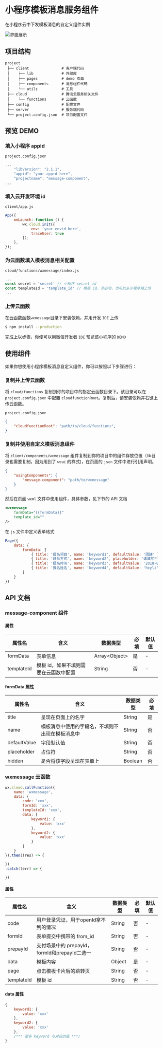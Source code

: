 # 小程序模板消息服务组件
在小程序云中下发模板消息的自定义组件实例

![界面展示](https://ask.qcloudimg.com/draft/1011618/a51x8b25ql.jpg)

## 项目结构
```
project
 ├── client               # 客户端代码
 │    ├── lib             # 外部库
 │    ├── pages           # demo 页面
 │    ├── components      # 消息组件代码
 │    └── utils           # 工具
 ├── cloud                # 腾讯云服务相关文件
 │    └── functions       # 云函数
 ├── config               # 配置文件
 ├── server               # 服务端代码
 └── project.config.json  # 项目配置文件
```

## 预览 DEMO

### 填入小程序 appid

`project.config.json`
```javascript
...
    "libVersion": "2.1.1",
    "appid": "your appid here",
    "projectname": "message-component",
...
```

### 填入云开发环境 id

`client/app.js`
```javascript
App({
    onLaunch: function () {
        wx.cloud.init({
            env: 'your envid here',
            traceUser: true
        });
    },
});
```

### 为云函数填入模板消息相关配置

`cloud/functions/wxmessage/index.js`
```javascript
...
const secret = 'secret' // 小程序 secret id
const templateId = 'template_id' // 模板 id，非必填，也可以从小程序端上传
...
```

### 上传云函数
在云函数函数`wxmessage`目录下安装依赖，并用开发 `IDE` 上传

```bash
$ npm install --production
```

完成上以步骤，你便可以用微信开发者 `IDE` 预览该小程序的 `DEMO`

## 使用组件
如果你想使用小程序模板消息自定义组件，你可以按照以下步骤进行：

### 复制并上传云函数
将 `cloud/functions` 复制到你的项目中的指定云函数目录下。该目录可以在 `project.config.json` 中配置 `cloudfunctionRoot`。复制后，请安装依赖并右键上传云函数。
    
`project.config.json`
```json
{
    "cloudfunctionRoot": "path/to/cloud/functions",
}
```

### 复制并使用自定义模板消息组件
将 `client/components/wxmessage` 组件复制到你的项目中的组件存放位置（lib目录也需要复制，因为用到了 `weui` 的样式)，在页面的 `json` 文件中进行引用声明。

```json
{
    "usingComponents": {
        "message-component": "path/to/wxmessage"
    }
}
```
然后在页面 `wxml` 文件中使用组件，具体参数，见下节的 API 文档

```xml
<wxmessage
    formData="{{formData}}"
    template_id=""
/>
```

在 `js` 文件中定义表单格式
```javascript
Page({
    data: {
        formData: [
            { title: '报名项目', name: 'keyword1', defaultValue: '团建' },
            { title: '联系方式', name: 'keyword2', placeholder: '请填写手机' },
            { title: '报名时间', name: 'keyword3', defaultValue: '2018-05-29', hidden: true },
            { title: '报名姓名', name: 'keyword4', defaultValue: 'heyli' },
        ]
    }
})
```

## API 文档

### message-component 组件

#### 属性

|属性名|含义|数据类型|必填|默认值|
|--|--|--|--|---|
|formData|表单信息|Array&lt;Object>|是|-|
|templateId|模板 id，如果不填则需要在云函数中配置|String|否|-|

#### formData 属性

|属性名|含义|数据类型|必填|
|--|--|--|--|
|title|呈现在页面上的名字|String|是|
|name|模板消息中使用的字段名，不填则不出现在模板消息中|String|否|
|defaultValue|字段默认值|String|否|
|placeholder|占位符|String|否|
|hidden|是否将该字段呈现在表单上|Boolean|否|

### wxmessage 云函数

```javascript
wx.cloud.callFunction({
    name: 'wxmessage',
    data: {
        code: 'xxx',
        formId: 'xxx',
        templateId: 'xxx',
        data: {
            keyword1: {
                value: 'xxx'
            },
            keyword2: {
                value: 'xxx'
            }
        }
    }
}).then((res) => {

})
.catch((err) => {

})
```
#### 属性

|属性名|含义|数据类型|必填|默认值|
|--|--|--|--|---|
|code|用户登录凭证，用于openId拿不到的情况|String|否|-|
|formId|表单提交中携带的 from_id|String|否|-|
|prepayId|支付场景中的 prepayId，formId和prepayId二选一|String|否|-|
|data|模板内容|Object|是|-|
|page|点击模板卡片后的跳转页|String|否|-|
|templateId|模板 id|String|否|-|

#### data 属性
```javascript
{
    keyword1: {
        value: 'xxx'
    },
    keyword2: {
        value: 'xxx'
    },
    /*** 更多 keyword 与对应的值 ***/
}
```